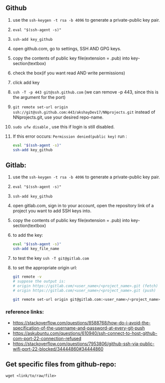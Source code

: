 ## Github

1. use the `ssh-keygen -t rsa -b 4096` to generate a private-public key pair.

2. `eval "$(ssh-agent -s)"`

3. `ssh-add key_github`

4. open github.com, go to settings, SSH AND GPG keys.

5. copy the contents of public key file(extension = .pub) into key-section(textbox)

6. check the box(if you want read AND write permissions)

7. click add key

8. `ssh -T -p 443 git@ssh.github.com` (we can remove -p 443, since this is the argument for the port)

9. `git remote set-url origin ssh://git@ssh.github.com:443/akshayDev17/NNprojects.git`
   instead of NNprojects.git, use your desired repo-name.

10. `sudo ufw disable` , use this if login is still disabled.

11. If this error occurs:
    `Permission denied(public key)`
    run : 

    ```bash
    eval "$(ssh-agent -s)"
    ssh-add key_github
    ```






## Gitlab:

1. use the `ssh-keygen -t rsa -b 4096` to generate a private-public key pair.

2. `eval "$(ssh-agent -s)"`

3. `ssh-add key_github`

4. open gitlab.com, sign in to your account, open the repository link of a project you want to add SSH keys into.

5. copy the contents of public key file(extension = .pub) into key-section(textbox)

6. to add the key:

   ```bash
   eval "$(ssh-agent -s)"
   ssh-add key_file_name
   ```

7. to test the key ```ssh -T git@gitlab.com```

8. to set the appropriate origin url:

   ```bash
   git remote -v
   # suppose the output is:
   # origin	https://gitlab.com/<user_name>/<project_name>.git (fetch)
   # origin	https://gitlab.com/<user_name>/<project_name>.git (push)
   
   git remote set-url origin git@gitlab.com:<user_name>/<project_name>.git
   ```

   



### reference links:

* https://stackoverflow.com/questions/8588768/how-do-i-avoid-the-specification-of-the-username-and-password-at-every-git-push
* https://askubuntu.com/questions/610940/ssh-connect-to-host-github-com-port-22-connection-refused
* https://stackoverflow.com/questions/7953806/github-ssh-via-public-wifi-port-22-blocked/34444860#34444860



## Get specific files from github-repo:

`wget <link/to/raw/file>` 